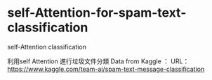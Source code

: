 # self-Attention-for-spam-text-classification
self-Attention classification

利用self Attention 進行垃圾文件分類
Data from Kaggle ：
URL：https://www.kaggle.com/team-ai/spam-text-message-classification
